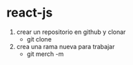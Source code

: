 # react-js


1. crear un repositorio en github  y clonar
    - git clone <link repo>
2. crea una rama nueva para trabajar 
    - git merch -m <nombre de la rama>
